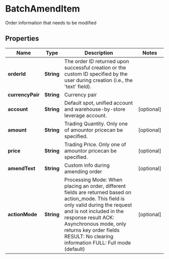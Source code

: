 
# BatchAmendItem

Order information that needs to be modified

## Properties

Name | Type | Description | Notes
------------ | ------------- | ------------- | -------------
**orderId** | **String** | The order ID returned upon successful creation or the custom ID specified by the user during creation (i.e., the &#39;text&#39; field). | 
**currencyPair** | **String** | Currency pair | 
**account** | **String** | Default spot, unified account and warehouse-by-store leverage account. |  [optional]
**amount** | **String** | Trading Quantity. Only one of amountor pricecan be specified. |  [optional]
**price** | **String** | Trading Price. Only one of amountor pricecan be specified. |  [optional]
**amendText** | **String** | Custom info during amending order |  [optional]
**actionMode** | **String** | Processing Mode: When placing an order, different fields are returned based on action_mode. This field is only valid during the request and is not included in the response result ACK: Asynchronous mode, only returns key order fields RESULT: No clearing information FULL: Full mode (default) |  [optional]

